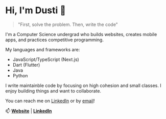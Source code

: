 # Hi, I'm Dusti 👋  

> "First, solve the problem. Then, write the code"

I'm a Computer Science undergrad who builds websites, creates mobile apps, and practices competitive programming. 

My languages and frameworks are:
- JavaScript/TypeScript (Next.js)
- Dart (Flutter)
- Java
- Python

I write maintainble code by focusing on high cohesion and small classes. I enjoy building things and want to collaborate.

You can reach me on [LinkedIn](https://www.linkedin.com/in/dusti-johnson/) or by [email](mailto:dustijohnson@outlook.com)!

📫 **[Website](https://dustijohnson.com)** | **[LinkedIn](https://www.linkedin.com/in/dusti-johnson/)**  
